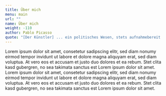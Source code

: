 ```yaml
---
title: Über mich
menu: main
url: ""
name: Über mich
weight: -110
author: Pablo Picasso
quote: "[Der Künstler] ... ein politisches Wesen, stets aufnahmebereit für bewegende, brennende oder glückliche Ereignisse, die er in jeder Weise erwidert."
---
```

Lorem ipsum dolor sit amet, consetetur sadipscing elitr, sed diam nonumy eirmod tempor invidunt ut labore et dolore magna aliquyam erat, sed diam voluptua. At vero eos et accusam et justo duo dolores et ea rebum. Stet clita kasd gubergren, no sea takimata sanctus est Lorem ipsum dolor 
sit amet. Lorem ipsum dolor sit amet, consetetur sadipscing elitr, sed diam nonumy eirmod tempor invidunt ut labore et dolore magna aliquyam erat, sed diam voluptua. At vero eos et accusam et justo duo dolores et ea rebum. Stet clita kasd gubergren, no sea takimata sanctus est Lorem ipsum dolor sit amet.